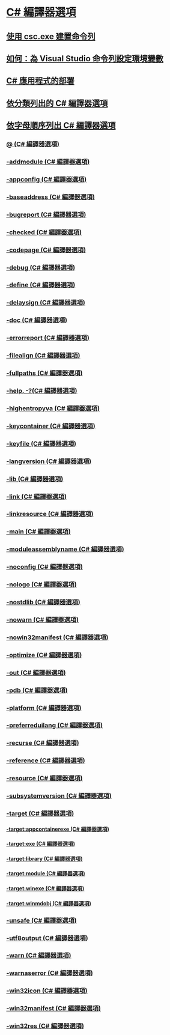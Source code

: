 # [C# 編譯器選項](index.md)
## [使用 csc.exe 建置命令列](command-line-building-with-csc-exe.md)
## [如何：為 Visual Studio 命令列設定環境變數](how-to-set-environment-variables-for-the-visual-studio-command-line.md)
## [C# 應用程式的部署](app-deployment.md)
## [依分類列出的 C# 編譯器選項](listed-by-category.md)
## [依字母順序列出 C# 編譯器選項](listed-alphabetically.md)
### [@ (C# 編譯器選項)](response-file-compiler-option.md)
### [-addmodule (C# 編譯器選項)](addmodule-compiler-option.md)
### [-appconfig (C# 編譯器選項)](appconfig-compiler-option.md)
### [-baseaddress (C# 編譯器選項)](baseaddress-compiler-option.md)
### [-bugreport (C# 編譯器選項)](bugreport-compiler-option.md)
### [-checked (C# 編譯器選項)](checked-compiler-option.md)
### [-codepage (C# 編譯器選項)](codepage-compiler-option.md)
### [-debug (C# 編譯器選項)](debug-compiler-option.md)
### [-define (C# 編譯器選項)](define-compiler-option.md)
### [-delaysign (C# 編譯器選項)](delaysign-compiler-option.md)
### [-doc (C# 編譯器選項)](doc-compiler-option.md)
### [-errorreport (C# 編譯器選項)](errorreport-compiler-option.md)
### [-filealign (C# 編譯器選項)](filealign-compiler-option.md)
### [-fullpaths (C# 編譯器選項)](fullpaths-compiler-option.md)
### [-help, -?(C# 編譯器選項)](help-compiler-option.md)
### [-highentropyva (C# 編譯器選項)](highentropyva-compiler-option.md)
### [-keycontainer (C# 編譯器選項)](keycontainer-compiler-option.md)
### [-keyfile (C# 編譯器選項)](keyfile-compiler-option.md)
### [-langversion (C# 編譯器選項)](langversion-compiler-option.md)
### [-lib (C# 編譯器選項)](lib-compiler-option.md)
### [-link (C# 編譯器選項)](link-compiler-option.md)
### [-linkresource (C# 編譯器選項)](linkresource-compiler-option.md)
### [-main (C# 編譯器選項)](main-compiler-option.md)
### [-moduleassemblyname (C# 編譯器選項)](moduleassemblyname-compiler-option.md)
### [-noconfig (C# 編譯器選項)](noconfig-compiler-option.md)
### [-nologo (C# 編譯器選項)](nologo-compiler-option.md)
### [-nostdlib (C# 編譯器選項)](nostdlib-compiler-option.md)
### [-nowarn (C# 編譯器選項)](nowarn-compiler-option.md)
### [-nowin32manifest (C# 編譯器選項)](nowin32manifest-compiler-option.md)
### [-optimize (C# 編譯器選項)](optimize-compiler-option.md)
### [-out (C# 編譯器選項)](out-compiler-option.md)
### [-pdb (C# 編譯器選項)](pdb-compiler-option.md)
### [-platform (C# 編譯器選項)](platform-compiler-option.md)
### [-preferreduilang (C# 編譯器選項)](preferreduilang-compiler-option.md)
### [-recurse (C# 編譯器選項)](recurse-compiler-option.md)
### [-reference (C# 編譯器選項)](reference-compiler-option.md)
### [-resource (C# 編譯器選項)](resource-compiler-option.md)
### [-subsystemversion (C# 編譯器選項)](subsystemversion-compiler-option.md)
### [-target (C# 編譯器選項)](target-compiler-option.md)
#### [-target:appcontainerexe (C# 編譯器選項)](target-appcontainerexe-compiler-option.md)
#### [-target:exe (C# 編譯器選項)](target-exe-compiler-option.md)
#### [-target:library (C# 編譯器選項)](target-library-compiler-option.md)
#### [-target:module (C# 編譯器選項)](target-module-compiler-option.md)
#### [-target:winexe (C# 編譯器選項)](target-winexe-compiler-option.md)
#### [-target:winmdobj (C# 編譯器選項)](target-winmdobj-compiler-option.md)
### [-unsafe (C# 編譯器選項)](unsafe-compiler-option.md)
### [-utf8output (C# 編譯器選項)](utf8output-compiler-option.md)
### [-warn (C# 編譯器選項)](warn-compiler-option.md)
### [-warnaserror (C# 編譯器選項)](warnaserror-compiler-option.md)
### [-win32icon (C# 編譯器選項)](win32icon-compiler-option.md)
### [-win32manifest (C# 編譯器選項)](win32manifest-compiler-option.md)
### [-win32res (C# 編譯器選項)](win32res-compiler-option.md)
